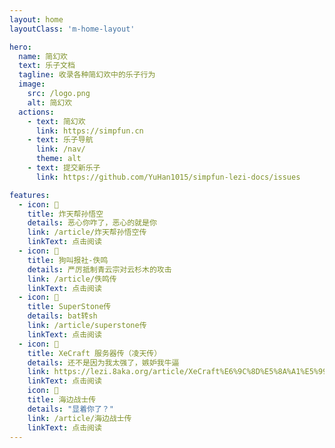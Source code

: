 ```yaml
---
layout: home
layoutClass: 'm-home-layout'

hero:
  name: 简幻欢
  text: 乐子文档
  tagline: 收录各种简幻欢中的乐子行为
  image:
    src: /logo.png
    alt: 简幻欢
  actions:
    - text: 简幻欢
      link: https://simpfun.cn
    - text: 乐子导航
      link: /nav/
      theme: alt
    - text: 提交新乐子
      link: https://github.com/YuHan1015/simpfun-lezi-docs/issues

features:
  - icon: 📖
    title: 炸天帮孙悟空
    details: 恶心你咋了，恶心的就是你
    link: /article/炸天帮孙悟空传
    linkText: 点击阅读
  - icon: 📖
    title: 狗叫报社-佚鸣
    details: 严厉抵制青云宗对云杉木的攻击
    link: /article/佚鸣传
    linkText: 点击阅读
  - icon: 📖
    title: SuperStone传
    details: bat转sh
    link: /article/superstone传
    linkText: 点击阅读
  - icon: 📖
    title: XeCraft 服务器传（凌天传）
    details: 还不是因为我太强了，嫉妒我牛逼
    link: https://lezi.8aka.org/article/XeCraft%E6%9C%8D%E5%8A%A1%E5%99%A8%E4%BC%A0%EF%BC%88%E5%87%8C%E5%A4%A9%E4%BC%A0%EF%BC%89
    linkText: 点击阅读
    icon: 📖
    title: 海边战士传
    details: "显着你了？"
    link: /article/海边战士传
    linkText: 点击阅读
---
```


<style>
/*爱的魔力转圈圈*/
.m-home-layout .image-src:hover {
  transform: translate(-50%, -50%) rotate(666turn);
  transition: transform 59s 1s cubic-bezier(0.3, 0, 0.8, 1);
}

.m-home-layout .details small {
  opacity: 0.8;
}

.m-home-layout .bottom-small {
  display: block;
  margin-top: 2em;
  text-align: right;
}
</style>

